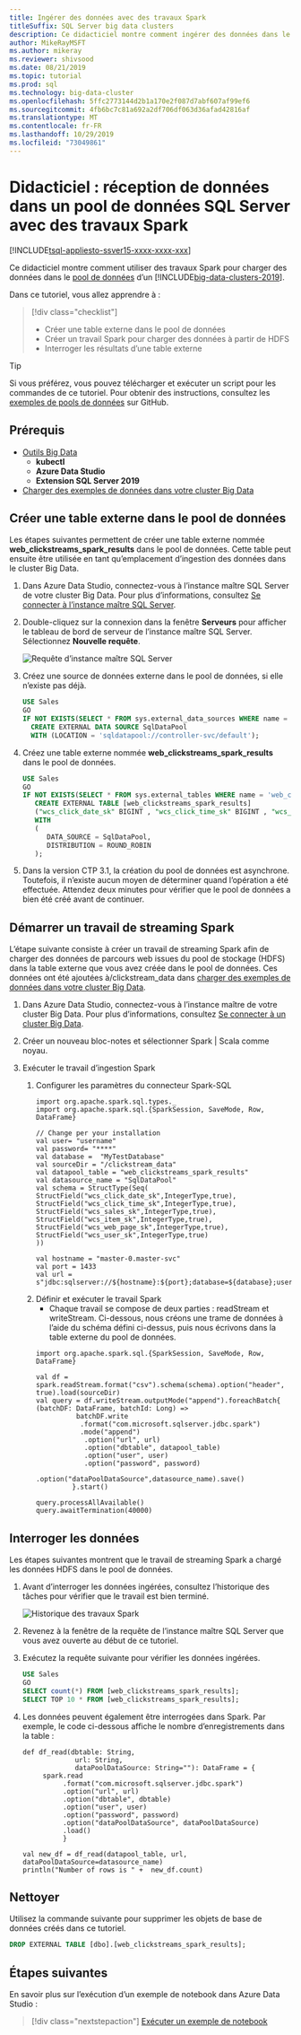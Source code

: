 ```yaml
---
title: Ingérer des données avec des travaux Spark
titleSuffix: SQL Server big data clusters
description: Ce didacticiel montre comment ingérer des données dans le pool de données d’un [!INCLUDE[big-data-clusters-2019](../includes/ssbigdataclusters-ver15.md)] à l’aide de travaux Spark dans Azure Data Studio.
author: MikeRayMSFT
ms.author: mikeray
ms.reviewer: shivsood
ms.date: 08/21/2019
ms.topic: tutorial
ms.prod: sql
ms.technology: big-data-cluster
ms.openlocfilehash: 5ffc2773144d2b1a170e2f087d7abf607af99ef6
ms.sourcegitcommit: 4fb6bc7c81a692a2df706df063d36afad42816af
ms.translationtype: MT
ms.contentlocale: fr-FR
ms.lasthandoff: 10/29/2019
ms.locfileid: "73049861"
---
```

# <a name="tutorial-ingest-data-into-a-sql-server-data-pool-with-spark-jobs"></a>Didacticiel : réception de données dans un pool de données SQL Server avec des travaux Spark

[!INCLUDE[tsql-appliesto-ssver15-xxxx-xxxx-xxx](../includes/tsql-appliesto-ssver15-xxxx-xxxx-xxx.md)]

Ce didacticiel montre comment utiliser des travaux Spark pour charger des données dans le [pool de données](concept-data-pool.md) d’un [!INCLUDE[big-data-clusters-2019](../includes/ssbigdataclusters-ver15.md)]. 

Dans ce tutoriel, vous allez apprendre à :

> [!div class="checklist"]
> * Créer une table externe dans le pool de données
> * Créer un travail Spark pour charger des données à partir de HDFS
> * Interroger les résultats d’une table externe

> [!TIP]
> Si vous préférez, vous pouvez télécharger et exécuter un script pour les commandes de ce tutoriel. Pour obtenir des instructions, consultez les [exemples de pools de données](https://github.com/Microsoft/sql-server-samples/tree/master/samples/features/sql-big-data-cluster/data-pool) sur GitHub.

## <a id="prereqs"></a> Prérequis

- [Outils Big Data](deploy-big-data-tools.md)
   - **kubectl**
   - **Azure Data Studio**
   - **Extension SQL Server 2019**
- [Charger des exemples de données dans votre cluster Big Data](tutorial-load-sample-data.md)

## <a name="create-an-external-table-in-the-data-pool"></a>Créer une table externe dans le pool de données

Les étapes suivantes permettent de créer une table externe nommée **web_clickstreams_spark_results** dans le pool de données. Cette table peut ensuite être utilisée en tant qu’emplacement d’ingestion des données dans le cluster Big Data.

1. Dans Azure Data Studio, connectez-vous à l’instance maître SQL Server de votre cluster Big Data. Pour plus d’informations, consultez [Se connecter à l’instance maître SQL Server](connect-to-big-data-cluster.md#master).

1. Double-cliquez sur la connexion dans la fenêtre **Serveurs** pour afficher le tableau de bord de serveur de l’instance maître SQL Server. Sélectionnez **Nouvelle requête**.

   ![Requête d’instance maître SQL Server](./media/tutorial-data-pool-ingest-spark/sql-server-master-instance-query.png)

1. Créez une source de données externe dans le pool de données, si elle n’existe pas déjà.

   ```sql
   USE Sales
   GO
   IF NOT EXISTS(SELECT * FROM sys.external_data_sources WHERE name = 'SqlDataPool')
     CREATE EXTERNAL DATA SOURCE SqlDataPool
     WITH (LOCATION = 'sqldatapool://controller-svc/default');
   ```

1. Créez une table externe nommée **web_clickstreams_spark_results** dans le pool de données.

   ```sql
   USE Sales
   GO
   IF NOT EXISTS(SELECT * FROM sys.external_tables WHERE name = 'web_clickstreams_spark_results')
      CREATE EXTERNAL TABLE [web_clickstreams_spark_results]
      ("wcs_click_date_sk" BIGINT , "wcs_click_time_sk" BIGINT , "wcs_sales_sk" BIGINT , "wcs_item_sk" BIGINT , "wcs_web_page_sk" BIGINT , "wcs_user_sk" BIGINT)
      WITH
      (
         DATA_SOURCE = SqlDataPool,
         DISTRIBUTION = ROUND_ROBIN
      );
   ```
  
1. Dans la version CTP 3.1, la création du pool de données est asynchrone. Toutefois, il n’existe aucun moyen de déterminer quand l’opération a été effectuée. Attendez deux minutes pour vérifier que le pool de données a bien été créé avant de continuer.

## <a name="start-a-spark-streaming-job"></a>Démarrer un travail de streaming Spark

L’étape suivante consiste à créer un travail de streaming Spark afin de charger des données de parcours web issues du pool de stockage (HDFS) dans la table externe que vous avez créée dans le pool de données. Ces données ont été ajoutées à/clickstream_data dans [charger des exemples de données dans votre cluster Big Data](tutorial-load-sample-data.md).

1. Dans Azure Data Studio, connectez-vous à l’instance maître de votre cluster Big Data. Pour plus d’informations, consultez [Se connecter à un cluster Big Data](connect-to-big-data-cluster.md).

2. Créer un nouveau bloc-notes et sélectionner Spark | Scala comme noyau.

3. Exécuter le travail d’ingestion Spark
   1. Configurer les paramètres du connecteur Spark-SQL
      ```
      import org.apache.spark.sql.types._
      import org.apache.spark.sql.{SparkSession, SaveMode, Row, DataFrame}

      // Change per your installation
      val user= "username"
      val password= "****"
      val database =  "MyTestDatabase"
      val sourceDir = "/clickstream_data"
      val datapool_table = "web_clickstreams_spark_results"
      val datasource_name = "SqlDataPool"
      val schema = StructType(Seq(
      StructField("wcs_click_date_sk",IntegerType,true), StructField("wcs_click_time_sk",IntegerType,true), StructField("wcs_sales_sk",IntegerType,true), StructField("wcs_item_sk",IntegerType,true), 
      StructField("wcs_web_page_sk",IntegerType,true), StructField("wcs_user_sk",IntegerType,true)
      ))

      val hostname = "master-0.master-svc"
      val port = 1433
      val url = s"jdbc:sqlserver://${hostname}:${port};database=${database};user=${user};password=${password};"
      ```
   2. Définir et exécuter le travail Spark
      * Chaque travail se compose de deux parties : readStream et writeStream. Ci-dessous, nous créons une trame de données à l’aide du schéma défini ci-dessus, puis nous écrivons dans la table externe du pool de données.
      ```
      import org.apache.spark.sql.{SparkSession, SaveMode, Row, DataFrame}
      
      val df = spark.readStream.format("csv").schema(schema).option("header", true).load(sourceDir)
      val query = df.writeStream.outputMode("append").foreachBatch{ (batchDF: DataFrame, batchId: Long) => 
                batchDF.write
                 .format("com.microsoft.sqlserver.jdbc.spark")
                 .mode("append")
                  .option("url", url)
                  .option("dbtable", datapool_table)
                  .option("user", user)
                  .option("password", password)
                  .option("dataPoolDataSource",datasource_name).save()
               }.start()

      query.processAllAvailable()
      query.awaitTermination(40000)
      ```
## <a name="query-the-data"></a>Interroger les données

Les étapes suivantes montrent que le travail de streaming Spark a chargé les données HDFS dans le pool de données.

1. Avant d’interroger les données ingérées, consultez l’historique des tâches pour vérifier que le travail est bien terminé.

   ![Historique des travaux Spark](media/tutorial-data-pool-ingest-spark/spark-task-history.png)

1. Revenez à la fenêtre de la requête de l’instance maître SQL Server que vous avez ouverte au début de ce tutoriel.

1. Exécutez la requête suivante pour vérifier les données ingérées.

   ```sql
   USE Sales
   GO
   SELECT count(*) FROM [web_clickstreams_spark_results];
   SELECT TOP 10 * FROM [web_clickstreams_spark_results];
   ```
1. Les données peuvent également être interrogées dans Spark. Par exemple, le code ci-dessous affiche le nombre d’enregistrements dans la table :
   ```
   def df_read(dbtable: String,
                url: String,
                dataPoolDataSource: String=""): DataFrame = {
        spark.read
             .format("com.microsoft.sqlserver.jdbc.spark")
             .option("url", url)
             .option("dbtable", dbtable)
             .option("user", user)
             .option("password", password)
             .option("dataPoolDataSource", dataPoolDataSource)
             .load()
             }

   val new_df = df_read(datapool_table, url, dataPoolDataSource=datasource_name)
   println("Number of rows is " +  new_df.count)
   ```
## <a name="clean-up"></a>Nettoyer

Utilisez la commande suivante pour supprimer les objets de base de données créés dans ce tutoriel.

```sql
DROP EXTERNAL TABLE [dbo].[web_clickstreams_spark_results];
```

## <a name="next-steps"></a>Étapes suivantes

En savoir plus sur l’exécution d’un exemple de notebook dans Azure Data Studio :
> [!div class="nextstepaction"]
> [Exécuter un exemple de notebook](tutorial-notebook-spark.md)
